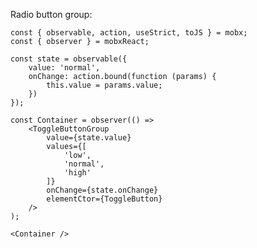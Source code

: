 Radio button group:

    const { observable, action, useStrict, toJS } = mobx;
    const { observer } = mobxReact;

    const state = observable({
        value: 'normal',
        onChange: action.bound(function (params) {
            this.value = params.value;
        })
    });

    const Container = observer(() =>
        <ToggleButtonGroup
            value={state.value}
            values={[
                'low',
                'normal',
                'high'
            ]}
            onChange={state.onChange}
            elementCtor={ToggleButton}
        />
    );

    <Container />
